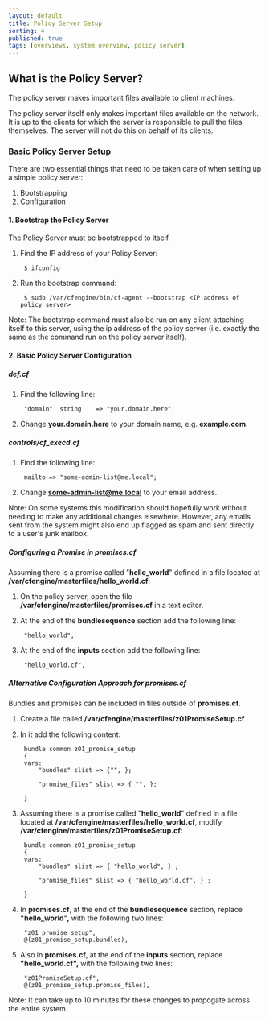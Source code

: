 ```yaml
---
layout: default
title: Policy Server Setup
sorting: 4
published: true
tags: [overviews, system overview, policy server]
---
```


## What is the Policy Server? 

The policy server makes important files available to client machines.

The policy server itself only makes important files available on the network. It is up to the clients for which the server is responsible to pull the files themselves. The server will not do this on behalf of its clients.

### Basic Policy Server Setup ###

There are two essential things that need to be taken care of when setting up a simple policy server:

1. Bootstrapping
2. Configuration

#### 1. Bootstrap the Policy Server ####

The Policy Server must be bootstrapped to itself. 

1. Find the IP address of your Policy Server:

		
		$ ifconfig
		

2. Run the bootstrap command:

		
		$ sudo /var/cfengine/bin/cf-agent --bootstrap <IP address of policy server>
		

Note: The bootstrap command must also be run on any client attaching itself to this server, using the ip address of the policy server (i.e. exactly the same as the command run on the policy server itself).

#### 2. Basic Policy Server Configuration ####

##### def.cf #####

1. Find the following line:
		
		"domain"  string    => "your.domain.here",
		
2. Change **your.domain.here** to your domain name, e.g. **example.com**.

##### controls/cf_execd.cf #####

1. Find the following line:
		
		mailto => "some-admin-list@me.local";
		
2. Change **some-admin-list@me.local** to your email address.

Note: On some systems this modification should hopefully work without needing to make any additional changes elsewhere. However, any emails sent from the system might also end up flagged as spam and sent directly to a user's junk mailbox.

##### Configuring a Promise in promises.cf #####

Assuming there is a promise called "**hello_world**" defined in a file located at **/var/cfengine/masterfiles/hello_world.cf**:

1. On the policy server, open the file **/var/cfengine/masterfiles/promises.cf** in a text editor.
2. At the end of the **bundlesequence** section add the following line:

		
		"hello_world",
		
3. At the end of the **inputs** section add the following line:

		
		"hello_world.cf",
		

##### Alternative Configuration Approach for promises.cf #####

Bundles and promises can be included in files outside of **promises.cf**.

1. Create a file called **/var/cfengine/masterfiles/z01PromiseSetup.cf**
2. In it add the following content:
		
		bundle common z01_promise_setup
		{
		vars:
			"bundles" slist => {"", };

			"promise_files" slist => { "", };

		}
		
3. Assuming there is a promise called "**hello_world**" defined in a file located at **/var/cfengine/masterfiles/hello_world.cf**, modify **/var/cfengine/masterfiles/z01PromiseSetup.cf**:
		
		bundle common z01_promise_setup
		{
		vars:
			"bundles" slist => { "hello_world",	} ;

			"promise_files" slist => { "hello_world.cf", } ;

		}
		
4. In **promises.cf**, at the end of the **bundlesequence** section, replace **"hello_world",** with the following two lines:

		"z01_promise_setup",
		@(z01_promise_setup.bundles),
		
5. Also in **promises.cf**, at the end of the **inputs** section, replace **"hello_world.cf",** with the following two lines:

		"z01PromiseSetup.cf",
		@(z01_promise_setup.promise_files),
		

Note: It can take up to 10 minutes for these changes to propogate across the entire system.
